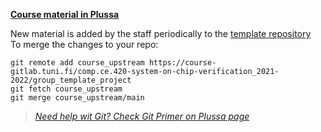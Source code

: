 [**Course material in Plussa**](https://plus.tuni.fi/comp.ce.420/uvm-spring-2022/)

New material is added by the staff periodically to the [template repository](https://course-gitlab.tuni.fi/comp.ce.420-system-on-chip-verification_2021-2022/group_template_project)\
To merge the changes to your repo:
```
git remote add course_upstream https://course-gitlab.tuni.fi/comp.ce.420-system-on-chip-verification_2021-2022/group_template_project
git fetch course_upstream
git merge course_upstream/main
```

> [*Need help wit Git? Check Git Primer on Plussa page*](https://plus.tuni.fi/comp.ce.420/uvm-spring-2022/general/git/)

